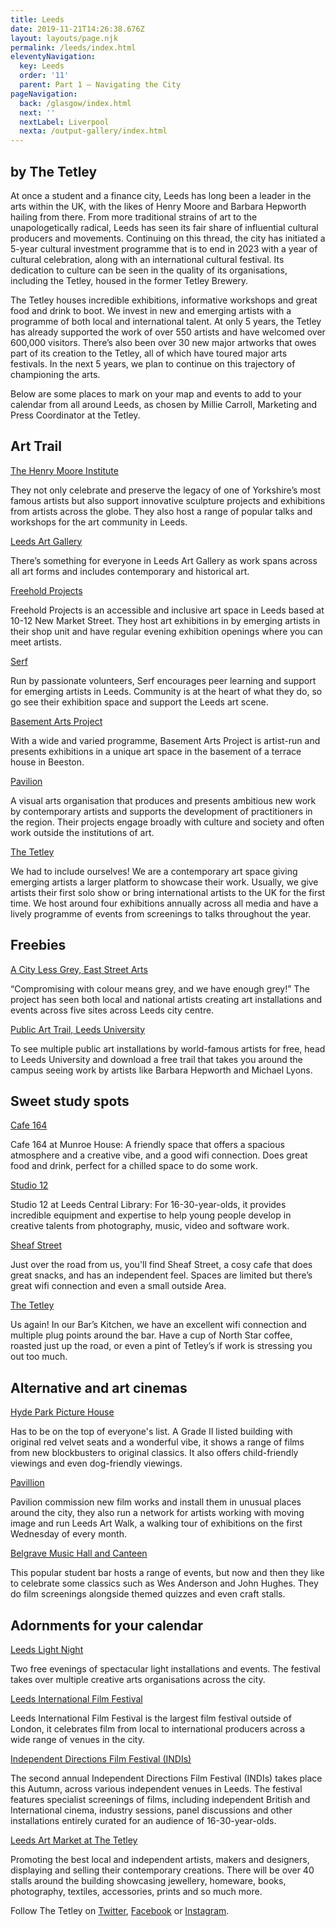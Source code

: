 ```yaml
---
title: Leeds
date: 2019-11-21T14:26:38.676Z
layout: layouts/page.njk
permalink: /leeds/index.html
eleventyNavigation:
  key: Leeds
  order: '11'
  parent: Part 1 – Navigating the City
pageNavigation:
  back: /glasgow/index.html
  next: ''
  nextLabel: Liverpool
  nexta: /output-gallery/index.html
---
```

## by The Tetley

At once a student and a finance city, Leeds has long been a leader in the arts within the UK, with the likes of Henry Moore and Barbara Hepworth hailing from there. From more traditional strains of art to the unapologetically radical, Leeds has seen its fair share of influential cultural producers and movements. Continuing on this thread, the city has initiated a 5-year cultural investment programme that is to end in 2023 with a year of cultural celebration, along with an international cultural festival. Its dedication to culture can be seen in the quality of its organisations, including the Tetley, housed in the former Tetley Brewery. 

The Tetley houses incredible exhibitions, informative workshops and great food and drink to boot. We invest in new and emerging artists with a programme of both local and international talent. At only 5 years, the Tetley has already supported the work of over 550 artists and have welcomed over 600,000 visitors. There’s also been over 30 new major artworks that owes part of its creation to the Tetley, all of which have toured major arts festivals. In the next 5 years, we plan to continue on this trajectory of championing the arts.

Below are some places to mark on your map and events to add to your calendar from all around Leeds, as chosen by Millie Carroll, Marketing and Press Coordinator at the Tetley.

## Art Trail

[The Henry Moore Institute](https://www.artrabbit.com/organisations/henry-moore-institute)

They not only celebrate and preserve the legacy of one of Yorkshire’s most famous artists but also support innovative sculpture projects and exhibitions from artists across the globe. They also host a range of popular talks and workshops for the art community in Leeds.

[Leeds Art Gallery](https://www.artrabbit.com/organisations/leeds-art-gallery)

There’s something for everyone in Leeds Art Gallery as work spans across all art forms and includes contemporary and historical art.

[Freehold Projects](https://www.artrabbit.com/organisations/freehold-projects)

Freehold Projects is an accessible and inclusive art space in Leeds based at 10-12 New Market Street. They host art exhibitions in by emerging artists in their shop unit and have regular evening exhibition openings where you can meet artists.

[Serf](https://www.artrabbit.com/organisations/serf)

Run by passionate volunteers, Serf encourages peer learning and support for emerging artists in Leeds. Community is at the heart of what they do, so go see their exhibition space and support the Leeds art scene.

[Basement Arts Project](https://www.artrabbit.com/organisations/basement-arts-project)

With a wide and varied programme, Basement Arts Project is artist-run and presents exhibitions in a unique art space in the basement of a terrace house in Beeston.

[Pavilion](https://www.artrabbit.com/organisations/pavilion)

A visual arts organisation that produces and presents ambitious new work by contemporary artists and supports the development of practitioners in the region. Their projects engage broadly with culture and society and often work outside the institutions of art.

[The Tetley](https://www.artrabbit.com/organisations/the-tetley)

We had to include ourselves! We are a contemporary art space giving emerging artists a larger platform to showcase their work. Usually, we give artists their first solo show or bring international artists to the UK for the first time. We host around four exhibitions annually across all media and have a lively programme of events from screenings to talks throughout the year.

## Freebies

[A City Less Grey, East Street Arts](https://eaststreetarts.org.uk/fluxcapacitor/projects/a-city-less-grey/)

“Compromising with colour means grey, and we have enough grey!” The project has seen both local and national artists creating art installations and events across five sites across Leeds city centre.

[Public Art Trail, Leeds University](https://library.leeds.ac.uk/downloads/download/165/public_art_trail)

To see multiple public art installations by world-famous artists for free, head to Leeds University and download a free trail that takes you around the campus seeing work by artists like Barbara Hepworth and Michael Lyons.

## Sweet study spots

[Cafe 164](https://cafe164.com/)

Cafe 164 at Munroe House: A friendly space that offers a spacious atmosphere and a creative vibe, and a good wifi connection. Does great food and drink, perfect for a chilled space to do some work.

[Studio 12](http://www.studio12.org.uk/)

Studio 12 at Leeds Central Library: For 16-30-year-olds, it provides incredible equipment and expertise to help young people develop in creative talents from photography, music, video and software work.

[Sheaf Street](https://sheafst.com/)

Just over the road from us, you'll find Sheaf Street, a cosy cafe that does great snacks, and has an independent feel. Spaces are limited but there’s great wifi connection and even a small outside Area.

[The Tetley](https://www.artrabbit.com/organisations/the-tetley)

Us again! In our Bar’s Kitchen, we have an excellent wifi connection and multiple plug points around the bar. Have a cup of North Star coffee, roasted just up the road, or even a pint of Tetley’s if work is stressing you out too much.

## 

## Alternative and art cinemas

[Hyde Park Picture House](https://www.hydeparkpicturehouse.co.uk/)

Has to be on the top of everyone's list. A Grade II listed building with original red velvet seats and a wonderful vibe, it shows a range of films from new blockbusters to original classics. It also offers child-friendly viewings and even dog-friendly viewings. 

[Pavillion](https://www.artrabbit.com/organisations/pavilion)

Pavilion commission new film works and install them in unusual places around the city, they also run a network for artists working with moving image and run Leeds Art Walk, a walking tour of exhibitions on the first Wednesday of every month.

[Belgrave Music Hall and Canteen](https://www.belgravemusichall.com/)

This popular student bar hosts a range of events, but now and then they like to celebrate some classics such as Wes Anderson and John Hughes. They do film screenings alongside themed quizzes and even craft stalls.

## 

## Adornments for your calendar

[Leeds Light Night](https://www.artrabbit.com/events/leeds-light-night-2019)

Two free evenings of spectacular light installations and events. The festival takes over multiple creative arts organisations across the city.

[Leeds International Film Festival](https://www.artrabbit.com/events/leeds-international-film-festival-2019)

Leeds International Film Festival is the largest film festival outside of London, it celebrates film from local to international producers across a wide range of venues in the city.

[Independent Directions Film Festival (INDIs)](https://www.leedsfilmcity.com/film-festivals/independent-directions-film-festival/)

The second annual Independent Directions Film Festival (INDIs) takes place this Autumn, across various independent venues in Leeds. The festival features specialist screenings of films, including independent British and International cinema, industry sessions, panel discussions and other installations entirely curated for an audience of 16-30-year-olds.

[Leeds Art Market at The Tetley](https://www.artrabbit.com/organisations/the-tetley)

Promoting the best local and independent artists, makers and designers, displaying and selling their contemporary creations. There will be over 40 stalls around the building showcasing jewellery, homeware, books, photography, textiles, accessories, prints and so much more.

Follow The Tetley on [Twitter](https://www.twitter.com/@The_Tetley), [Facebook](https://www.facebook.com/TheTetleyLeeds) or [Instagram](https://www.instagram.com/the_tetley).
